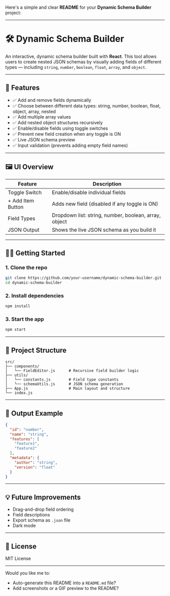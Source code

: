 Here's a simple and clear **README** for your **Dynamic Schema Builder** project:

---

# 🛠️ Dynamic Schema Builder

An interactive, dynamic schema builder built with **React**. This tool allows users to create nested JSON schemas by visually adding fields of different types — including `string`, `number`, `boolean`, `float`, `array`, and `object`.

---

## 🚀 Features

* ✅ Add and remove fields dynamically
* ✅ Choose between different data types: string, number, boolean, float, object, array, nested
* ✅ Add multiple array values
* ✅ Add nested object structures recursively
* ✅ Enable/disable fields using toggle switches
* ✅ Prevent new field creation when any toggle is ON
* ✅ Live JSON schema preview
* ✅ Input validation (prevents adding empty field names)

---

## 🖼️ UI Overview

| Feature           | Description                                           |
| ----------------- | ----------------------------------------------------- |
| Toggle Switch     | Enable/disable individual fields                      |
| + Add Item Button | Adds new field (disabled if any toggle is ON)         |
| Field Types       | Dropdown list: string, number, boolean, array, object |
| JSON Output       | Shows the live JSON schema as you build it            |

---

## 🧑‍💻 Getting Started

### 1. Clone the repo

```bash
git clone https://github.com/your-username/dynamic-schema-builder.git
cd dynamic-schema-builder
```

### 2. Install dependencies

```bash
npm install
```

### 3. Start the app

```bash
npm start
```

---

## 🧱 Project Structure

```
src/
├── components/
│   └── FieldEditor.js      # Recursive field builder logic
├── utils/
│   └── constants.js        # Field type constants
│   └── schemaUtils.js      # JSON schema generation
├── App.js                  # Main layout and structure
└── index.js
```

---

## 📄 Output Example

```json
{
  "id": "number",
  "name": "string",
  "features": [
    "feature1",
    "feature2"
  ],
  "metadata": {
    "author": "string",
    "version": "float"
  }
}
```

---

## 💡 Future Improvements

* Drag-and-drop field ordering
* Field descriptions
* Export schema as `.json` file
* Dark mode

---

## 📃 License

MIT License

---

Would you like me to:

* Auto-generate this README into a `README.md` file?
* Add screenshots or a GIF preview to the README?
